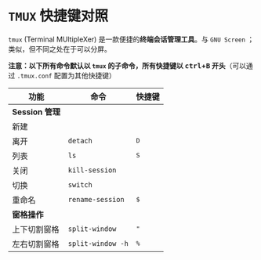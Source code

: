# `TMUX` 快捷键对照

`tmux` (Terminal MUltipleXer) 是一款便捷的**终端会话管理工具**。与 `GNU Screen` ；类似，但不同之处在于可以分屏。

**注意：以下所有命令默认以 `tmux` 的子命令，所有快捷键以 <kbd>ctrl</kbd>+<kbd>B</kbd> 开头**（可以通过 `.tmux.conf` 配置为其他快捷键）

| 功能             | 命令              | 快捷键       |
| ---------------- | ----------------- | ------------ |
| **Session 管理** |                   |              |
| 新建             |                   |              |
| 离开             | `detach`          | <kbd>D</kbd> |
| 列表             | `ls`              | <kbd>S</kbd> |
| 关闭             | `kill-session`    |              |
| 切换             | `switch`          |              |
| 重命名           | `rename-session`  | <kbd>$</kbd> |
| **窗格操作**     |                   |              |
| 上下切割窗格     | `split-window`    | <kbd>"</kbd> |
| 左右切割窗格     | `split-window -h` | <kbd>%</kbd> |
